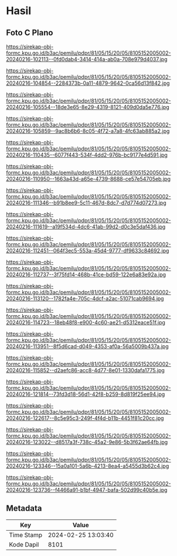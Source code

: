 # Hasil

## Foto C Plano

https://sirekap-obj-formc.kpu.go.id/b3ac/pemilu/pdpr/81/05/15/20/05/8105152005002-20240216-102113--0fd0dab4-3414-414a-ab0a-708e979d4037.jpg

https://sirekap-obj-formc.kpu.go.id/b3ac/pemilu/pdpr/81/05/15/20/05/8105152005002-20240216-104854--2284373b-0a11-4879-9642-0ca56d13f842.jpg

https://sirekap-obj-formc.kpu.go.id/b3ac/pemilu/pdpr/81/05/15/20/05/8105152005002-20240216-105554--18de3e65-8e29-4319-8121-409d0da5e776.jpg

https://sirekap-obj-formc.kpu.go.id/b3ac/pemilu/pdpr/81/05/15/20/05/8105152005002-20240216-105859--9ac8b6b6-8c05-4f72-a7a8-4fc63ab885a2.jpg

https://sirekap-obj-formc.kpu.go.id/b3ac/pemilu/pdpr/81/05/15/20/05/8105152005002-20240216-110435--6077f443-534f-4dd2-976b-bc9177e4d591.jpg

https://sirekap-obj-formc.kpu.go.id/b3ac/pemilu/pdpr/81/05/15/20/05/8105152005002-20240216-110950--1663a43d-a65e-4739-8688-ce57e54705eb.jpg

https://sirekap-obj-formc.kpu.go.id/b3ac/pemilu/pdpr/81/05/15/20/05/8105152005002-20240216-111346--b91b8ee9-5c11-467d-8dc7-d7d774d07273.jpg

https://sirekap-obj-formc.kpu.go.id/b3ac/pemilu/pdpr/81/05/15/20/05/8105152005002-20240216-111619--a19f534d-4dc6-41ab-99d2-d0c3e5daf436.jpg

https://sirekap-obj-formc.kpu.go.id/b3ac/pemilu/pdpr/81/05/15/20/05/8105152005002-20240216-112451--064f3ec5-553a-45d4-9777-df9633c84692.jpg

https://sirekap-obj-formc.kpu.go.id/b3ac/pemilu/pdpr/81/05/15/20/05/8105152005002-20240216-112737--3f75fd14-468b-41ce-bd59-122e6a83e92a.jpg

https://sirekap-obj-formc.kpu.go.id/b3ac/pemilu/pdpr/81/05/15/20/05/8105152005002-20240216-113120--1782fa4e-705c-4dcf-a2ac-51071cab9694.jpg

https://sirekap-obj-formc.kpu.go.id/b3ac/pemilu/pdpr/81/05/15/20/05/8105152005002-20240216-114723--18eb48f8-e900-4c60-ae21-d5312eace51f.jpg

https://sirekap-obj-formc.kpu.go.id/b3ac/pemilu/pdpr/81/05/15/20/05/8105152005002-20240216-113951--8f5d6cad-d049-4353-af0a-56a5009b437a.jpg

https://sirekap-obj-formc.kpu.go.id/b3ac/pemilu/pdpr/81/05/15/20/05/8105152005002-20240216-115852--d2aefc86-acc8-4d77-8e01-1330dafa1775.jpg

https://sirekap-obj-formc.kpu.go.id/b3ac/pemilu/pdpr/81/05/15/20/05/8105152005002-20240216-121814--73fd3d18-56d1-42f8-b259-8d819f25ee94.jpg

https://sirekap-obj-formc.kpu.go.id/b3ac/pemilu/pdpr/81/05/15/20/05/8105152005002-20240216-122617--8c5e95c3-249f-4f4d-b11b-4451f81c20cc.jpg

https://sirekap-obj-formc.kpu.go.id/b3ac/pemilu/pdpr/81/05/15/20/05/8105152005002-20240216-123022--d8517a3f-738c-45a2-9e86-5b3f62ae64fb.jpg

https://sirekap-obj-formc.kpu.go.id/b3ac/pemilu/pdpr/81/05/15/20/05/8105152005002-20240216-123346--15a0a101-5a6b-4213-8ea4-a5455d3b62c4.jpg

https://sirekap-obj-formc.kpu.go.id/b3ac/pemilu/pdpr/81/05/15/20/05/8105152005002-20240216-123736--f4466a91-b1bf-4947-bafa-502d99c40b5e.jpg


## Metadata

| Key        | Value               |
| ---------- | ------------------- |
| Time Stamp | 2024-02-25 13:03:40 |
| Kode Dapil | 8101                |



